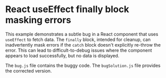 # React useEffect finally block masking errors
This example demonstrates a subtle bug in a React component that uses `useEffect` to fetch data. The `finally` block, intended for cleanup, can inadvertently mask errors if the `catch` block doesn't explicitly re-throw the error.  This can lead to difficult-to-debug issues where the component appears to load successfully, but no data is displayed.

The `bug.js` file contains the buggy code. The `bugSolution.js` file provides the corrected version.